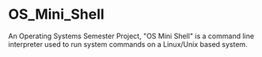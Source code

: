 # OS_Mini_Shell
An Operating Systems Semester Project, "OS Mini Shell" is a command line interpreter used to run system commands on a Linux/Unix based system.
